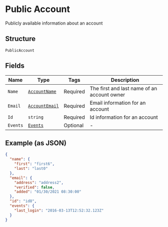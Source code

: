 
# Public Account

Publicly available information about an account

## Structure

`PublicAccount`

## Fields

| Name | Type | Tags | Description |
|  --- | --- | --- | --- |
| `Name` | [`AccountName`](../../doc/models/account-name.md) | Required | The first and last name of an account owner |
| `Email` | [`AccountEmail`](../../doc/models/account-email.md) | Required | Email information for an account |
| `Id` | `string` | Required | Id information for an account |
| `Events` | [`Events`](../../doc/models/events.md) | Optional | - |

## Example (as JSON)

```json
{
  "name": {
    "first": "first6",
    "last": "last0"
  },
  "email": {
    "address": "address2",
    "verified": false,
    "added": "01/30/2021 08:30:00"
  },
  "id": "id8",
  "events": {
    "last_login": "2016-03-13T12:52:32.123Z"
  }
}
```

